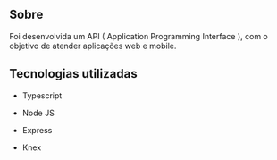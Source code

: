 ## Sobre

Foi desenvolvida um API ( Application Programming Interface ), com o objetivo de atender aplicações web e mobile.

## Tecnologias utilizadas

- Typescript

- Node JS

- Express

- Knex

